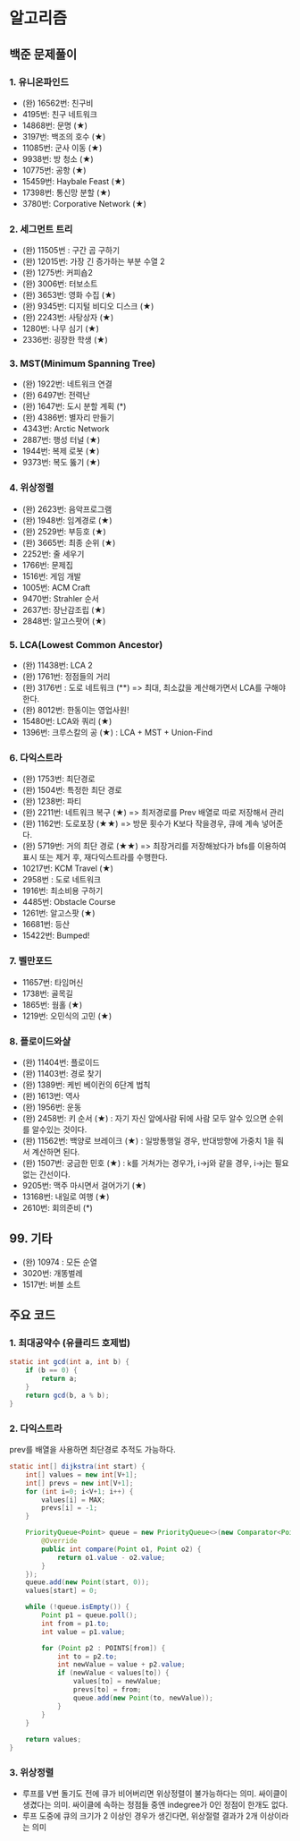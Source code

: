 # 알고리즘

## 백준 문제풀이
### 1. 유니온파인드
- (완) 16562번: 친구비
- 4195번: 친구 네트워크
- 14868번: 문명 (★)
- 3197번: 백조의 호수 (★)
- 11085번: 군사 이동 (★)
- 9938번: 방 청소 (★)
- 10775번: 공항 (★)
- 15459번: Haybale Feast (★)
- 17398번: 통신망 분할 (★)
- 3780번: Corporative Network (★)

### 2. 세그먼트 트리
- (완) 11505번 : 구간 곱 구하기
- (완) 12015번: 가장 긴 증가하는 부분 수열 2
- (완) 1275번: 커피숍2
- (완) 3006번: 터보소트
- (완) 3653번: 영화 수집 (★)
- (완) 9345번: 디지털 비디오 디스크 (★)
- (완) 2243번: 사탕상자 (★)
- 1280번: 나무 심기 (★)
- 2336번: 굉장한 학생 (★)

### 3. MST(Minimum Spanning Tree)
- (완) 1922번: 네트워크 연결
- (완) 6497번: 전력난
- (완) 1647번: 도시 분할 계획 (*)
- (완) 4386번: 별자리 만들기
- 4343번: Arctic Network
- 2887번: 행성 터널 (★)
- 1944번: 복제 로봇 (★)
- 9373번: 복도 뚫기 (★)

### 4. 위상정렬
- (완) 2623번: 음악프로그램
- (완) 1948번: 임계경로 (★)
- (완) 2529번: 부등호 (★)
- (완) 3665번: 최종 순위 (★)
- 2252번: 줄 세우기
- 1766번: 문제집
- 1516번: 게임 개발
- 1005번: ACM Craft
- 9470번: Strahler 순서
- 2637번: 장난감조립 (★)
- 2848번: 알고스팟어 (★)

### 5. LCA(Lowest Common Ancestor)
- (완) 11438번: LCA 2
- (완) 1761번: 정점들의 거리
- (완) 3176번 : 도로 네트워크 (**) => 최대, 최소값을 계산해가면서 LCA를 구해야한다.
- (완) 8012번: 한동이는 영업사원!
- 15480번: LCA와 쿼리 (★)
- 1396번: 크루스칼의 공 (★) : LCA + MST + Union-Find

### 6. 다익스트라
- (완) 1753번: 최단경로
- (완) 1504번: 특정한 최단 경로
- (완) 1238번: 파티
- (완) 2211번: 네트워크 복구 (★) => 최저경로를 Prev 배열로 따로 저장해서 관리
- (완) 1162번: 도로포장 (★★) => 방문 횟수가 K보다 작을경우, 큐에 계속 넣어준다.
- (완) 5719번: 거의 최단 경로 (★★) => 최장거리를 저장해놨다가 bfs를 이용하여 표시 또는 제거 후, 재다익스트라를 수행한다.
- 10217번: KCM Travel (★)
- 2958번 : 도로 네트워크
- 1916번: 최소비용 구하기
- 4485번: Obstacle Course
- 1261번: 알고스팟 (★)
- 16681번: 등산
- 15422번: Bumped!

### 7. 벨만포드
- 11657번: 타임머신
- 1738번: 골목길
- 1865번: 웜홀 (★)
- 1219번: 오민식의 고민 (★)

### 8. 플로이드와샬
- (완) 11404번: 플로이드
- (완) 11403번: 경로 찾기
- (완) 1389번: 케빈 베이컨의 6단계 법칙
- (완) 1613번: 역사
- (완) 1956번: 운동
- (완) 2458번: 키 순서 (★) : 자기 자신 앞에사람 뒤에 사람 모두 알수 있으면 순위를 알수있는 것이다.
- (완) 11562번: 백양로 브레이크 (★) : 일방통행일 경우, 반대방향에 가중치 1을 줘서 계산하면 된다.
- (완) 1507번: 궁금한 민호 (★) : k를 거쳐가는 경우가, i->j와 같을 경우, i->j는 필요없는 간선이다.
- 9205번: 맥주 마시면서 걸어가기 (★)
- 13168번: 내일로 여행 (★)
- 2610번: 회의준비 (*)

## 99. 기타
- (완) 10974 : 모든 순열
- 3020번: 개똥벌레
- 1517번: 버블 소트


## 주요 코드
### 1. 최대공약수 (유클리드 호제법)
````java
static int gcd(int a, int b) {
    if (b == 0) {
        return a;
    }
    return gcd(b, a % b);
}
````

### 2. 다익스트라
prev를 배열을 사용하면 최단경로 추적도 가능하다.
````java
static int[] dijkstra(int start) {
    int[] values = new int[V+1];
    int[] prevs = new int[V+1];
    for (int i=0; i<V+1; i++) {
        values[i] = MAX;
        prevs[i] = -1;
    }

    PriorityQueue<Point> queue = new PriorityQueue<>(new Comparator<Point>() {
        @Override
        public int compare(Point o1, Point o2) {
            return o1.value - o2.value;
        }
    });
    queue.add(new Point(start, 0));
    values[start] = 0;

    while (!queue.isEmpty()) {
        Point p1 = queue.poll();
        int from = p1.to;
        int value = p1.value;

        for (Point p2 : POINTS[from]) {
            int to = p2.to;
            int newValue = value + p2.value;
            if (newValue < values[to]) {
                values[to] = newValue;
                prevs[to] = from;
                queue.add(new Point(to, newValue));
            }
        }
    }
    
    return values;
}
````

### 3. 위상정렬
- 루프를 V번 돌기도 전에 큐가 비어버리면 위상정렬이 불가능하다는 의미. 싸이클이 생겼다는 의미. 싸이클에 속하는 정점들 중엔 indegree가 0인 정점이 한개도 없다.
- 루프 도중에 큐의 크기가 2 이상인 경우가 생긴다면, 위상절렬 결과가 2개 이상이라는 의미